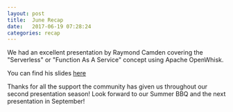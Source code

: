 ```yaml
---
layout: post
title:  June Recap
date:   2017-06-19 07:28:24
categories: recap
---
```

We had an excellent presentation by Raymond Camden covering the "Serverless" or "Function As A Service" concept using Apache OpenWhisk.

You can find his slides [here](https://drive.google.com/open?id=0B-RNxQ-0YQ48cDJjMnZydEZUQXc)

Thanks for all the support the community has given us throughout our second presentation season! Look forward to our Summer BBQ and the next presentation in September!
